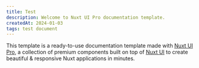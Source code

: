 ```yaml
---
title: Test
description: Welcome to Nuxt UI Pro documentation template.
createdAt: 2024-01-03
tags: test document
---
```


This template is a ready-to-use documentation template made with [Nuxt UI Pro](https://ui.nuxt.com/pro), a collection of premium components built on top of [Nuxt UI](https://ui.nuxt.com) to create beautiful & responsive Nuxt applications in minutes.